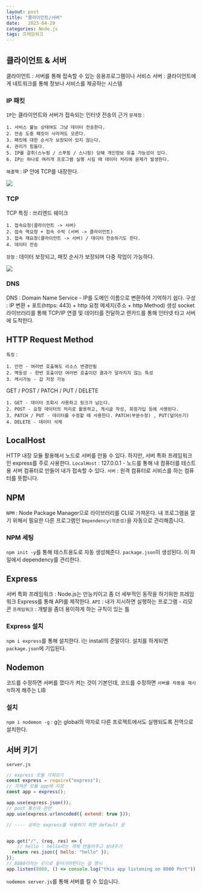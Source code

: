 ```yaml
---
layout: post
title: "클라이인트/서버"
date:   2023-04-29
categories: Node.js
tags: 프레임워크
---
```


## 클라이언트 & 서버
클라이언트 : 서버를 통해 접속할 수 있는 응용프로그램이나 서비스
서버 : 클라이언트에게 네트워크를 통해 정보나 서비스를 제공하는 시스템

### IP 패킷
`IP`는 클라이언트와 서버가 접속되는 인터넷 전송의 근거
`문제점` :

	1. 서비스 불능 상태여도 그냥 데이터 전송한다.
    2. 전송 도중 패킷이 사라져도 모른다.
    3. 패킷에 대한 순서가 보장되어 있지 않는다.
    4. 관리가 힘들다.
    5. IP를 갈취(스누핑 / 스푸핑 / 스니핑) 당해 개인정보 유출 가능성이 있다.
    6. IP는 하나로 여러개 프로그램 실행 시킬 때 데이터 처리에 문제가 발생한다.
    
`해결책` : IP 안에 TCP를 내장한다.

![](https://velog.velcdn.com/images/dev-hoon/post/b7c0ecd9-7502-432e-ad96-37b22f49f1f3/image.png)


### TCP
TCP 특징 : 쓰리엔드 쉐이크

	1. 접속요청(클라이언트 -> 서버)
	2. 접속 역요청 + 접속 수락 (서버 -> 클라이언트)
	3. 접속 재요청(클라이언트 -> 서버) / 데이터 전송하기도 한다.
	4. 데이터 전송
    
   `장점` : 데이터 보장되고, 패킷 순서가 보장되며 다중 작업이 가능하다.
   
![](https://velog.velcdn.com/images/dev-hoon/post/34e2ba07-4219-40b3-9ae8-ea2be90700cf/image.png)

### DNS
DNS : Domain Name Service - IP를 도메인 이름으로 변환하여 기억하기 쉽다.
구성 : IP 변환 + 포트(https: 443) + http 요청 메세지(주소 + http Method) 생성
socket 라이브러리를 통해 TCP/IP 연결 및 데이터를 전달하고 랜카드를 통해 인터넷 타고 서버에 도착한다.

## HTTP Request Method
`특징` : 

	1. 안전 - 여러번 호출해도 리소스 변경안됨
    2. 멱등성 - 한번 호출이던 여러번 호출이던 결과가 달라지지 않는 특성
    3. 캐시가능 - 값 저장 가능
 GET / POST / PATCH / PUT / DELETE
 
	1. GET - 데이터 조회시 사용하고 링크가 남는다.
    2. POST - 요청 데이터의 처리로 활용하고, 게시글 작성, 회원가입 등에 사용된다.
    3. PATCH / PUT - 데이터를 수정할 때 사용한다. PATCH(부분수정) , PUT(덮어쓰기)
    4. DELETE - 데이터 삭제
    
## LocalHost
HTTP 내장 모듈 활용해서 노드로 서버를 만들 수 있다. 하지만, 서버 특화 프레임워크인 express를 주로 사용한다.
`LocalHost` : 127.0.0.1 - 노드를 통해 내 컴퓨터를 테스트용 서버 컴퓨터로 만들어 내가 접속할 수 있다.
`서버` : 원격 컴퓨터로 서비스를 하는 컴퓨터를 뜻합니다.

## NPM
`NPM` : Node Package Manager으로 라이브러리를 CLI로 가져온다. 내 프로그램을 깔기 위해서 필요한 다른 프로그램인 `Dependency(의존성)`을 자동으로 관리해줍니다.

### NPM 세팅
`npm init -y`를 통해 테스트용도로 자동 생성해준다. `package.json`이 생성된다. 이 파일에서 dependency를 관리한다.

## Express
서버 특화 프레임워크 : Node.js는 만능키이고 좀 더 세부적인 동작을 하기위한 프레임워크
Express를 통해 API를 제작한다.
`API` : 내가 지시하면 실행하는 프로그램 - 리모콘
`프레임워크` : 개발을 좀더 용이하게 하는 규칙이 있는 틀

### Express 설치
`npm i express`를 통해 설치한다. i는 install의 준말이다. 설치를 하게되면 `package.json`에 기입된다.

## Nodemon
코드를 수정하면 서버를 껐다가 켜는 것이 기본인데, 코드를 수정하면 `서버를 자동을 재시작`하게 해주는 LIB

### 설치
`npm i nodemon -g` : g는 global의 약자로 다른 프로젝트에서도 실행되도록 전역으로 설치한다.

## 서버 키기
`server.js`
```js
// express 모듈 가져오기
const express = require("express");
// 가져온 모듈 app에 지정
const app = express();

app.use(express.json());
// post 통신과 관련
app.use(express.urlencoded({ extend: true }));

// ---- 상부는 express를 사용하기 위한 default 문 


app.get("/", (req, res) => {
    // hello : hello라는 객체 만들어주고 보내주기
  return res.json({ hello: "hello" });
});
// 8080이라는 곳으로 들어가야한다는 걸 명시
app.listen(8080, () => console.log("this app listening on 8080 Port"));
```

`nodemon server.js`를 통해 서버를 킬 수 있습니다.


